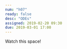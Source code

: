 ```yaml
---
num: "h07"
ready: false
desc: "ODEs"
assigned: 2019-02-20 09:30
due: 2019-03-01 17:00
---
```


Watch this space!
